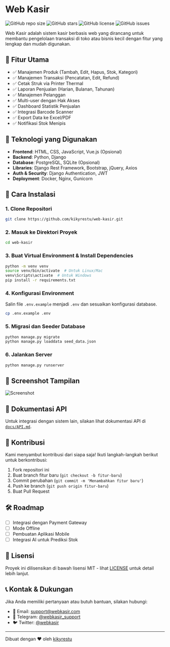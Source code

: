 # Web Kasir

![GitHub repo size](https://img.shields.io/github/repo-size/kikyrestu/web-kasir)
![GitHub stars](https://img.shields.io/github/stars/kikyrestu/web-kasir?style=social)
![GitHub license](https://img.shields.io/github/license/kikyrestu/web-kasir)
![GitHub issues](https://img.shields.io/github/issues/kikyrestu/web-kasir)

Web Kasir adalah sistem kasir berbasis web yang dirancang untuk membantu pengelolaan transaksi di toko atau bisnis kecil dengan fitur yang lengkap dan mudah digunakan.

## 🎯 Fitur Utama
- ✅ Manajemen Produk (Tambah, Edit, Hapus, Stok, Kategori)
- ✅ Manajemen Transaksi (Pencatatan, Edit, Refund)
- ✅ Cetak Struk via Printer Thermal
- ✅ Laporan Penjualan (Harian, Bulanan, Tahunan)
- ✅ Manajemen Pelanggan
- ✅ Multi-user dengan Hak Akses
- ✅ Dashboard Statistik Penjualan
- ✅ Integrasi Barcode Scanner
- ✅ Export Data ke Excel/PDF
- ✅ Notifikasi Stok Menipis

## 📌 Teknologi yang Digunakan
- **Frontend**: HTML, CSS, JavaScript, Vue.js (Opsional)
- **Backend**: Python, Django
- **Database**: PostgreSQL, SQLite (Opsional)
- **Libraries**: Django Rest Framework, Bootstrap, jQuery, Axios
- **Auth & Security**: Django Authentication, JWT
- **Deployment**: Docker, Nginx, Gunicorn

## 🔧 Cara Instalasi

### 1. Clone Repositori
   ```sh
   git clone https://github.com/kikyrestu/web-kasir.git
   ```
### 2. Masuk ke Direktori Proyek
   ```sh
   cd web-kasir
   ```
### 3. Buat Virtual Environment & Install Dependencies
   ```sh
   python -m venv venv
   source venv/bin/activate  # Untuk Linux/Mac
   venv\Scripts\activate  # Untuk Windows
   pip install -r requirements.txt
   ```
### 4. Konfigurasi Environment
   Salin file `.env.example` menjadi `.env` dan sesuaikan konfigurasi database.
   ```sh
   cp .env.example .env
   ```
### 5. Migrasi dan Seeder Database
   ```sh
   python manage.py migrate
   python manage.py loaddata seed_data.json
   ```
### 6. Jalankan Server
   ```sh
   python manage.py runserver
   ```

## 📸 Screenshot Tampilan
![Screenshot](https://ibb.co.com/GfyQwrdx)

## 📜 Dokumentasi API
Untuk integrasi dengan sistem lain, silakan lihat dokumentasi API di [`docs/API.md`](docs/API.md).

## 🤝 Kontribusi
Kami menyambut kontribusi dari siapa saja! Ikuti langkah-langkah berikut untuk berkontribusi:

1. Fork repositori ini
2. Buat branch fitur baru (`git checkout -b fitur-baru`)
3. Commit perubahan (`git commit -m 'Menambahkan fitur baru'`)
4. Push ke branch (`git push origin fitur-baru`)
5. Buat Pull Request

## 🛠 Roadmap
- [ ] Integrasi dengan Payment Gateway
- [ ] Mode Offline
- [ ] Pembuatan Aplikasi Mobile
- [ ] Integrasi AI untuk Prediksi Stok

## 📄 Lisensi
Proyek ini dilisensikan di bawah lisensi MIT - lihat [LICENSE](LICENSE) untuk detail lebih lanjut.

## 📞 Kontak & Dukungan
Jika Anda memiliki pertanyaan atau butuh bantuan, silakan hubungi:
- 📧 Email: support@webkasir.com
- 💬 Telegram: [@webkasir_support](https://t.me/webkasir_support)
- 🐦 Twitter: [@webkasir](https://twitter.com/webkasir)

---
Dibuat dengan ❤️ oleh [kikyrestu](https://github.com/kikyrestu)
